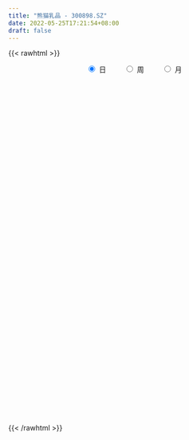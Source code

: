 ```yaml
---
title: "熊猫乳品 - 300898.SZ"
date: 2022-05-25T17:21:54+08:00
draft: false
---
```

{{< rawhtml >}}
    <div style="text-align: center">
        <label style="padding: 1rem;"><input style="margin-right: .5rem" type="radio" name="period" value="D" checked onclick="period_change(this)">日</label>
        <label style="padding: 1rem;"><input style="margin-right: .5rem" type="radio" name="period" value="W" onclick="period_change(this)">周</label>
        <label style="padding: 1rem;"><input style="margin-right: .5rem" type="radio" name="period" value="M" onclick="period_change(this)">月</label>
    </div>
    <div id="chart" style="height: 700px;"></div> 
    <script type="text/javascript">
        const D_v = [40192.76,33604.33,27003.57,23717.5,19345.64,35077.37,25713.98,25956.91,36204.76,27080.57,21114.48,17120.4,42780.07,28868.51,34612.85,24709.35,21951.25,25416.11,21317.23,31220.34,26550.73,11806.49,10873.72,11716.88,18177.2,15072.56,16011.09,13061.75,10474.86,11657.08,10201.43,16256.66,7143.32,18467.66,17098.68,13937.48,29423.54,18580.88,12518.05,8006.42,12491.68,21549.93,19737.45,15697.6,13932.14,8686.66,17214.8,11786.16,18506.53,16223.02,12848.34,12305.66,20067.03,13846.35,16902.58,15179.13,31687.65,20915.97,14053.49,13560.55,34540.08,30771.14,18252.3,14115.8,11397.64,14961.94,15153.24,17141.91,19566.59,17010.7,10384.37,17068.0,16124.2,12143.64,10554.53,17434.0,14900.72,23280.96,14842.0,14616.23,15275.17,12742.64,17055.29,15075.0,11524.92,8380.0,11295.92,10704.96,19814.77,15712.99,9236.96,6745.88,40549.03,38391.34,21938.64,26082.84,25280.68,26819.91,32950.84,35376.87,74004.25,51429.33,38944.7,32268.59,31847.4,26970.74,30652.26,24396.72,42890.09,17811.72,33571.77,23078.75,30218.24,30779.67,38554.21,32127.63,40175.93,36027.32,18849.13,67170.13,29700.11,32159.0,19376.83,31205.2,24404.06,20671.99,22437.88,16374.28,19305.32,24697.23,27581.69,18626.0,18403.28,14165.28,19812.09,16533.88,24088.02,13053.02,25151.46,18543.0,20191.92,39546.47,59659.2,95148.04,101421.38,69709.58,64568.0,31051.99,30036.51,21720.42,20870.0,18166.81,35962.88,55528.45,40944.4,28040.4,19544.81,82505.48,56813.74,77083.39,43695.22,44686.54,22541.13,33664.63,44934.54,23560.96,24569.35,23772.0,37356.96,15521.4,34620.5,13024.48,10417.8,15997.0,10085.0,22239.58,12375.67,10311.96,10931.92,11279.0,12361.34,18462.73,15512.35,15036.59,15593.36,15778.24,9395.31,14825.7,13381.0,13244.77,31915.75,17511.09,13654.96,14854.96,10952.92,10554.46,12951.98,17720.17,19737.02,20176.02,15407.06,14899.14,20211.66,16795.46,20996.89,24709.57,15804.44,16088.5,21225.57,10692.14,10894.0,39947.63,23634.99,21175.84,14049.13,13287.6,11529.85,17244.9,13775.86,14986.74,13679.0,15890.73,32847.04,30462.54,51429.5,33572.21,30597.16,61036.18,54154.0,36635.94,35947.59,27385.82,24245.44,26219.11,29357.82,23463.48,13713.0,9833.0,12835.73,15812.96,23916.98,15113.0,18152.73,15019.0,29349.09,21282.77,20289.3,45009.03,81004.94,65841.78]
const D_histogram = [0.0,0.0427833618,0.0685160657,-0.0009956731,-0.0309214427,0.019082943,0.0208904259,0.0439368585,0.1387588042,0.1607196732,0.1150989676,0.1056830354,0.1400615102,0.0715328522,0.0979611509,0.0641714464,0.0713295273,0.0347621966,0.0345358303,-0.0592170639,-0.2185450272,-0.3084176192,-0.355028868,-0.3554772517,-0.3855402727,-0.3356904401,-0.2559229344,-0.2077419122,-0.2016283648,-0.150362769,-0.1186243131,-0.1662124068,-0.169049874,-0.1325703407,-0.0781058133,-0.0750598726,0.0233727163,0.0538294784,0.0165846168,-0.0030609269,0.0076833204,0.0520512521,0.0923047669,0.0758708735,0.0252203909,-0.0025929894,-0.0961109762,-0.1265108823,-0.2058015443,-0.3117421688,-0.3422174102,-0.4190285415,-0.3607137131,-0.3096350975,-0.2417002577,-0.13714169,0.0572088316,0.1168528382,0.1493247499,0.0970228615,0.208247185,0.3082753871,0.3643882446,0.3285642274,0.3076187234,0.3052471658,0.2577226371,0.1787466541,0.1204278816,-0.00238585,-0.057474025,-0.0342537553,0.0173366793,-0.0190111683,-0.0636708472,-0.0617867315,-0.0616329962,0.0102058501,0.0113778159,0.021234169,0.0656566215,0.0945237563,0.1447593692,0.1511033651,0.1229420391,0.0806610662,0.0290419701,-0.0396898021,-0.0358605837,-0.0946947021,-0.1572834375,-0.1743667491,-0.0548810021,0.0897434342,0.0989336462,0.0869721312,0.1563002295,0.237846213,0.3133881272,0.3583860614,0.4941360571,0.4062599126,0.2829743157,0.1161518415,-0.0290498378,-0.1094346348,-0.2072714488,-0.2377956394,-0.3579152181,-0.4196864577,-0.5644976557,-0.6116204967,-0.5835348044,-0.5210880623,-0.4170839376,-0.3332259796,-0.1955088831,-0.092717191,-0.0289973574,0.0663411201,0.1321292866,0.1491170139,0.1450213099,0.2015087085,0.1946325386,0.1789097318,0.1233161322,0.0895847973,0.0742793511,0.1002121166,0.1428228136,0.1674304617,0.1531853582,0.1320377939,0.1212710374,0.1362462445,0.0892006288,0.0630250353,-0.0158049861,-0.0293446878,0.0032375381,0.0674352658,0.1542478765,0.3166583333,0.5374339383,0.6215429745,0.5882627065,0.474233777,0.3909178953,0.28422067,0.1690775098,0.0568120317,-0.0005094997,0.0730993165,0.1040937589,0.0168205804,-0.0459254945,-0.0122065238,0.0530742879,0.1478556655,0.1313837742,-0.0022718873,-0.0520164029,-0.1670944675,-0.101298768,-0.103493763,-0.1542710083,-0.1352015783,-0.2031757029,-0.2275559744,-0.3441012332,-0.4060293508,-0.4491383463,-0.5390714925,-0.5772328042,-0.6668097342,-0.6623691506,-0.6166835483,-0.5271755076,-0.424431544,-0.3430819984,-0.2817835581,-0.2463580171,-0.2063382349,-0.1252697928,-0.0849720012,-0.0336141665,0.0447984736,0.072157398,0.1177125971,0.0431558723,0.0234587936,0.0271280435,0.0565609847,0.0808846303,0.0796971993,0.1078897516,0.0883366104,-0.008328964,-0.0989671469,-0.1063114768,-0.0778736058,-0.0864401614,-0.1661961104,-0.1817790686,-0.143278928,-0.0769947922,0.01794224,0.0645365999,0.0965631155,0.1049303029,0.1615890212,0.1807408026,0.1522298161,0.1638452381,0.1762587509,0.1476915355,0.1653475772,0.143083754,0.0808450505,0.0269554138,0.0246434401,0.0566261427,0.116505387,0.2043646223,0.2326714254,0.2753339056,0.3525610359,0.2975162431,0.1693549492,-0.0861086421,-0.2700626278,-0.3490316658,-0.4513876435,-0.4261972584,-0.3334101367,-0.253527838,-0.1746032404,-0.0993865181,-0.0485323345,0.0198771494,0.047010308,0.1042297062,0.1208525004,0.1702592426,0.1784921302,0.1999975911,0.2640278028,0.3392661827,0.352994585]
const D_fast = [0.0,0.0534792023,0.0963409226,0.0265802655,-0.0110758648,0.0436992566,0.050729346,0.0847599933,0.2142716401,0.2764124273,0.2595664637,0.2765712903,0.3459651426,0.2953196977,0.3462382841,0.3284914412,0.353481904,0.3256051224,0.3340127137,0.2254555535,0.0114913333,-0.1554856635,-0.2908541292,-0.3801718259,-0.5066199151,-0.5406926925,-0.5249059204,-0.5286603763,-0.57295392,-0.5592790164,-0.5571966388,-0.6463378343,-0.6914377699,-0.6881008218,-0.6531627477,-0.6688817751,-0.5646060072,-0.5206918755,-0.5537905829,-0.5742013583,-0.5615362809,-0.5041555361,-0.4408258297,-0.4382920047,-0.4826373896,-0.5110990172,-0.628644748,-0.6906723747,-0.8214134228,-1.0052895895,-1.1213191834,-1.3028874501,-1.33475105,-1.3610812088,-1.3535714334,-1.2832982883,-1.0746455587,-0.9857883426,-0.9159852434,-0.9440314165,-0.7807452966,-0.6036482478,-0.4564383292,-0.4101212895,-0.3541621127,-0.2802218788,-0.2633157483,-0.2976050677,-0.3258168698,-0.4492270639,-0.5186837451,-0.5040269142,-0.4481023098,-0.4892029495,-0.5497803402,-0.5633429074,-0.5785974212,-0.5042071124,-0.5001906925,-0.4850257973,-0.4241891893,-0.3716911154,-0.2852656602,-0.2411458231,-0.2385716393,-0.2606873456,-0.3050459492,-0.3837001719,-0.3888360995,-0.4713438934,-0.5732534882,-0.6339284871,-0.5281629906,-0.3611026958,-0.3271790722,-0.3173975544,-0.2089943988,-0.067986862,0.085902084,0.2204965336,0.4797805436,0.4934693772,0.4409273593,0.3031428454,0.1506787067,0.0429352509,-0.1067194252,-0.1966925257,-0.4062909089,-0.5729837629,-0.8589193748,-1.0589473401,-1.1767453488,-1.2445706224,-1.244837482,-1.244286019,-1.1554461431,-1.0758337488,-1.0193632546,-0.9074394971,-0.808619009,-0.7543520282,-0.7221924047,-0.615327829,-0.5735458642,-0.5445412381,-0.5693058047,-0.5806409403,-0.5773765486,-0.526390754,-0.4480743536,-0.38160909,-0.357557854,-0.3456959699,-0.326144967,-0.2771081988,-0.3018536573,-0.3122729919,-0.3950542599,-0.4159301335,-0.382538523,-0.301481979,-0.1761073991,0.065467641,0.4206017306,0.6600965105,0.773881919,0.7784114338,0.7928250259,0.7571829681,0.6843091854,0.5862467152,0.5287978089,0.6206814542,0.6776993364,0.5946313029,0.5204038544,0.5510711942,0.6296205778,0.7613658718,0.7777399241,0.6435162907,0.5807676744,0.4239159929,0.4643870004,0.4363185647,0.3469735673,0.3322426027,0.2134745524,0.1322052873,-0.0703652798,-0.2338007351,-0.3891943171,-0.6138953365,-0.7963648492,-1.0526442127,-1.2137959168,-1.3222812015,-1.3645670377,-1.3679309602,-1.3723519142,-1.3814993635,-1.4076633267,-1.4192281033,-1.3694771094,-1.3504223181,-1.3074680249,-1.2178557665,-1.1724574926,-1.0974741442,-1.1612419009,-1.1750742813,-1.1646230205,-1.121049833,-1.07650503,-1.0577681611,-1.0026031709,-1.0000721594,-1.0988199749,-1.2141999446,-1.2481221437,-1.2391526741,-1.26932927,-1.3906342466,-1.4516619719,-1.4489815633,-1.4019461256,-1.3025235334,-1.2397950235,-1.1836277291,-1.1490279659,-1.0519719923,-0.9876350103,-0.9780885427,-0.9255118112,-0.8690336106,-0.8606779423,-0.8016850062,-0.7881778909,-0.8302053318,-0.877356115,-0.8735072287,-0.8273679905,-0.7383623993,-0.5994120086,-0.512937349,-0.4014413924,-0.2360740032,-0.2167397352,-0.3025622918,-0.5795530436,-0.8310226863,-0.9972496407,-1.2124525293,-1.2938114587,-1.2843768712,-1.267876532,-1.2326027445,-1.1822326518,-1.1435115518,-1.0701327806,-1.0312470449,-0.9479702202,-0.9011343008,-0.8091627481,-0.7563068278,-0.6848019692,-0.5547648068,-0.3947098812,-0.2927328326]
const D_slow = [0.0,0.0106958405,0.0278248569,0.0275759386,0.0198455779,0.0246163137,0.0298389201,0.0408231348,0.0755128358,0.1156927541,0.144467496,0.1708882549,0.2059036324,0.2237868455,0.2482771332,0.2643199948,0.2821523766,0.2908429258,0.2994768834,0.2846726174,0.2300363606,0.1529319558,0.0641747388,-0.0246945742,-0.1210796423,-0.2050022524,-0.268982986,-0.320918464,-0.3713255552,-0.4089162475,-0.4385723257,-0.4801254274,-0.5223878959,-0.5555304811,-0.5750569344,-0.5938219026,-0.5879787235,-0.5745213539,-0.5703751997,-0.5711404314,-0.5692196013,-0.5562067883,-0.5331305966,-0.5141628782,-0.5078577805,-0.5085060278,-0.5325337718,-0.5641614924,-0.6156118785,-0.6935474207,-0.7791017732,-0.8838589086,-0.9740373369,-1.0514461113,-1.1118711757,-1.1461565982,-1.1318543903,-1.1026411808,-1.0653099933,-1.0410542779,-0.9889924817,-0.9119236349,-0.8208265737,-0.7386855169,-0.6617808361,-0.5854690446,-0.5210383853,-0.4763517218,-0.4462447514,-0.4468412139,-0.4612097201,-0.469773159,-0.4654389891,-0.4701917812,-0.486109493,-0.5015561759,-0.516964425,-0.5144129624,-0.5115685085,-0.5062599662,-0.4898458108,-0.4662148718,-0.4300250295,-0.3922491882,-0.3615136784,-0.3413484119,-0.3340879193,-0.3440103698,-0.3529755158,-0.3766491913,-0.4159700507,-0.459561738,-0.4732819885,-0.4508461299,-0.4261127184,-0.4043696856,-0.3652946282,-0.305833075,-0.2274860432,-0.1378895278,-0.0143555135,0.0872094646,0.1579530435,0.1869910039,0.1797285445,0.1523698858,0.1005520236,0.0411031137,-0.0483756908,-0.1532973052,-0.2944217191,-0.4473268433,-0.5932105444,-0.72348256,-0.8277535444,-0.9110600393,-0.9599372601,-0.9831165578,-0.9903658972,-0.9737806172,-0.9407482955,-0.903469042,-0.8672137146,-0.8168365375,-0.7681784028,-0.7234509699,-0.6926219368,-0.6702257375,-0.6516558997,-0.6266028706,-0.5908971672,-0.5490395518,-0.5107432122,-0.4777337637,-0.4474160044,-0.4133544433,-0.3910542861,-0.3752980272,-0.3792492738,-0.3865854457,-0.3857760612,-0.3689172447,-0.3303552756,-0.2511906923,-0.1168322077,0.0385535359,0.1856192126,0.3041776568,0.4019071306,0.4729622981,0.5152316756,0.5294346835,0.5293073086,0.5475821377,0.5736055774,0.5778107225,0.5663293489,0.563277718,0.5765462899,0.6135102063,0.6463561499,0.645788178,0.6327840773,0.5910104604,0.5656857684,0.5398123277,0.5012445756,0.467444181,0.4166502553,0.3597612617,0.2737359534,0.1722286157,0.0599440291,-0.074823844,-0.219132045,-0.3858344786,-0.5514267662,-0.7055976533,-0.8373915302,-0.9434994162,-1.0292699158,-1.0997158053,-1.1613053096,-1.2128898683,-1.2442073165,-1.2654503168,-1.2738538585,-1.2626542401,-1.2446148906,-1.2151867413,-1.2043977732,-1.1985330748,-1.191751064,-1.1776108178,-1.1573896602,-1.1374653604,-1.1104929225,-1.0884087699,-1.0904910109,-1.1152327976,-1.1418106668,-1.1612790683,-1.1828891086,-1.2244381362,-1.2698829034,-1.3057026353,-1.3249513334,-1.3204657734,-1.3043316234,-1.2801908446,-1.2539582688,-1.2135610135,-1.1683758129,-1.1303183588,-1.0893570493,-1.0452923616,-1.0083694777,-0.9670325834,-0.9312616449,-0.9110503823,-0.9043115288,-0.8981506688,-0.8839941331,-0.8548677864,-0.8037766308,-0.7456087745,-0.6767752981,-0.5886350391,-0.5142559783,-0.471917241,-0.4934444015,-0.5609600585,-0.6482179749,-0.7610648858,-0.8676142004,-0.9509667345,-1.014348694,-1.0579995041,-1.0828461337,-1.0949792173,-1.0900099299,-1.0782573529,-1.0521999264,-1.0219868013,-0.9794219906,-0.9347989581,-0.8847995603,-0.8187926096,-0.7339760639,-0.6457274177]
const D_data = [['2021-05-14', 38.7361, 38.4009, 38.0558, 41.2797],['2021-05-17', 38.0361, 39.0713, 37.3657, 39.2882],['2021-05-18', 38.2826, 39.091, 38.2628, 39.8008],['2021-05-19', 38.7459, 37.8093, 37.5826, 39.1896],['2021-05-20', 37.6023, 38.0262, 37.5234, 38.7459],['2021-05-21', 38.2333, 39.0811, 37.8389, 40.1163],['2021-05-24', 39.0023, 38.6375, 37.6319, 39.091],['2021-05-25', 38.6473, 39.0023, 38.1544, 39.8797],['2021-05-26', 39.0023, 40.3037, 38.6473, 40.698],['2021-05-27', 40.4451, 39.8413, 39.5245, 40.4451],['2021-05-28', 39.5938, 39.0593, 38.9801, 40.0491],['2021-05-31', 39.1979, 39.475, 38.9306, 39.7126],['2021-06-01', 40.5837, 40.2174, 40.0986, 41.7418],['2021-06-02', 39.7423, 38.9504, 38.7425, 40.7024],['2021-06-03', 38.8118, 40.1283, 38.6634, 40.3461],['2021-06-04', 40.1184, 39.4552, 39.0197, 40.6826],['2021-06-07', 39.1979, 39.9897, 38.7722, 40.3362],['2021-06-08', 40.6232, 39.4453, 39.3562, 41.3755],['2021-06-09', 39.1979, 39.871, 39.0989, 40.3857],['2021-06-10', 39.3859, 38.4753, 38.4357, 39.871],['2021-06-11', 38.2872, 36.8915, 36.6243, 38.7524],['2021-06-15', 36.7233, 36.9014, 36.4956, 37.3271],['2021-06-16', 36.9707, 36.8222, 36.4263, 37.1984],['2021-06-17', 36.6243, 36.9905, 36.4065, 37.3667],['2021-06-18', 36.9905, 36.2283, 35.872, 37.0895],['2021-06-21', 36.0799, 36.9707, 35.8324, 37.04],['2021-06-22', 36.8222, 37.426, 36.6837, 37.9903],['2021-06-23', 37.8121, 37.1489, 36.9212, 37.9012],['2021-06-24', 37.1489, 36.555, 36.4065, 37.1588],['2021-06-25', 36.4758, 37.0796, 36.4461, 37.3172],['2021-06-28', 36.9212, 36.8915, 36.5748, 37.2776],['2021-06-29', 36.6342, 35.674, 35.5948, 36.8717],['2021-06-30', 35.6245, 35.8918, 35.6245, 36.2085],['2021-07-01', 35.8027, 36.2778, 35.6344, 36.9608],['2021-07-02', 36.1392, 36.5847, 36.1294, 37.3469],['2021-07-05', 36.3372, 35.9512, 35.6344, 36.6243],['2021-07-06', 35.6344, 37.3172, 35.1395, 37.9111],['2021-07-07', 36.6243, 36.7629, 36.3273, 37.3172],['2021-07-08', 36.9905, 35.8423, 35.8423, 36.9905],['2021-07-09', 36.0898, 35.8324, 35.6938, 36.2184],['2021-07-12', 36.0997, 36.1096, 35.9314, 36.7629],['2021-07-13', 37.1687, 36.6243, 36.6144, 37.6042],['2021-07-14', 36.2382, 36.7826, 36.0304, 37.4953],['2021-07-15', 36.8321, 36.1294, 35.8225, 37.3865],['2021-07-16', 35.9809, 35.486, 35.4563, 36.2184],['2021-07-19', 35.4167, 35.4958, 35.1395, 35.7829],['2021-07-20', 35.4662, 34.2288, 34.1893, 35.5156],['2021-07-21', 34.9415, 34.5159, 34.4268, 35.2781],['2021-07-22', 34.5159, 33.3875, 33.2192, 34.5159],['2021-07-23', 33.4766, 32.2492, 32.1502, 33.4766],['2021-07-26', 31.9918, 32.457, 31.4474, 32.457],['2021-07-27', 32.2195, 31.1603, 30.9822, 32.7441],['2021-07-28', 30.6852, 32.358, 30.6852, 33.0212],['2021-07-29', 32.1997, 32.1502, 31.774, 32.7045],['2021-07-30', 31.873, 32.3085, 31.0613, 32.457],['2021-08-02', 32.3085, 32.9223, 31.8136, 32.9618],['2021-08-03', 32.8629, 34.6644, 32.4669, 34.8426],['2021-08-04', 34.0705, 33.5755, 33.437, 34.0804],['2021-08-05', 33.5854, 33.437, 33.2984, 34.2486],['2021-08-06', 32.6748, 32.269, 32.1997, 33.041],['2021-08-09', 32.269, 34.4565, 32.17, 35.3969],['2021-08-10', 34.6446, 34.9613, 34.2486, 35.3771],['2021-08-11', 34.9712, 34.9811, 34.5258, 35.2682],['2021-08-12', 35.0405, 34.0507, 33.9616, 35.3375],['2021-08-13', 34.0507, 34.2387, 33.6151, 34.5753],['2021-08-16', 33.9418, 34.5654, 33.9418, 34.991],['2021-08-17', 34.3971, 34.0111, 33.7735, 35.0306],['2021-08-18', 33.7339, 33.3776, 32.7738, 34.0111],['2021-08-19', 33.536, 33.3182, 33.0113, 35.1395],['2021-08-20', 32.8827, 32.0017, 31.5563, 33.0608],['2021-08-23', 32.4075, 32.2789, 31.774, 32.4075],['2021-08-24', 32.5857, 33.0707, 32.0611, 33.8527],['2021-08-25', 33.0014, 33.5558, 32.8431, 34.0309],['2021-08-26', 33.2192, 32.4273, 32.3679, 33.5261],['2021-08-27', 32.269, 32.0017, 31.8532, 32.8629],['2021-08-30', 31.972, 32.3481, 31.3682, 33.6547],['2021-08-31', 31.873, 32.2096, 31.8037, 33.1103],['2021-09-01', 31.774, 33.2093, 31.3385, 33.4271],['2021-09-02', 33.2093, 32.457, 32.3679, 33.2093],['2021-09-03', 32.1799, 32.5362, 32.1007, 33.1103],['2021-09-06', 32.4966, 33.0806, 31.873, 33.1895],['2021-09-07', 33.0806, 33.0806, 32.7738, 33.625],['2021-09-08', 33.0509, 33.5953, 32.9618, 33.7834],['2021-09-09', 33.338, 33.2588, 33.1598, 34.1794],['2021-09-10', 32.9717, 32.8233, 32.4669, 33.5755],['2021-09-13', 32.5362, 32.4867, 32.269, 32.9618],['2021-09-14', 32.3481, 32.1106, 31.9225, 33.2588],['2021-09-15', 31.8037, 31.5167, 31.3385, 31.9522],['2021-09-16', 31.4969, 32.17, 31.4672, 32.8827],['2021-09-17', 31.972, 31.1306, 30.8139, 31.972],['2021-09-22', 30.6852, 30.5961, 30.5862, 31.1801],['2021-09-23', 30.5961, 30.7545, 30.5961, 31.1405],['2021-09-24', 30.7842, 32.5857, 30.7545, 34.4664],['2021-09-27', 31.7344, 33.5657, 31.7344, 34.0507],['2021-09-28', 33.0113, 32.2986, 31.8631, 33.1598],['2021-09-29', 31.9918, 32.0413, 31.091, 33.3875],['2021-09-30', 32.7243, 33.2588, 32.7243, 35.1098],['2021-10-08', 33.1301, 33.9319, 32.942, 34.506],['2021-10-11', 33.9022, 34.4664, 33.4667, 35.1989],['2021-10-12', 34.1794, 34.6545, 33.2885, 35.0207],['2021-10-13', 34.7337, 36.6144, 34.1398, 37.4755],['2021-10-14', 35.4365, 34.308, 33.7537, 35.9116],['2021-10-15', 33.8725, 33.5854, 33.3578, 35.5552],['2021-10-18', 32.6451, 32.4372, 32.0017, 33.4469],['2021-10-19', 32.0314, 31.9225, 31.2791, 32.6253],['2021-10-20', 31.7641, 32.0908, 31.2791, 32.269],['2021-10-21', 32.0314, 31.2791, 30.8733, 32.0314],['2021-10-22', 31.5266, 31.6058, 31.1108, 32.1601],['2021-10-25', 31.2395, 29.8339, 29.4875, 31.5563],['2021-10-26', 29.6954, 29.7448, 29.5073, 30.1309],['2021-10-27', 29.5964, 27.7157, 27.2207, 29.6063],['2021-10-28', 27.3692, 27.8938, 26.9733, 28.2007],['2021-10-29', 28.1809, 28.2304, 27.7553, 28.8936],['2021-11-01', 27.4484, 28.369, 27.1614, 28.6956],['2021-11-02', 28.5471, 28.854, 28.1314, 29.2598],['2021-11-03', 29.5667, 28.6857, 28.6362, 30.0022],['2021-11-04', 28.1809, 29.6162, 28.1809, 29.8933],['2021-11-05', 29.4083, 29.5766, 29.1707, 30.606],['2021-11-08', 29.3984, 29.3489, 28.9926, 29.8834],['2021-11-09', 30.2794, 30.0517, 29.5964, 31.6454],['2021-11-10', 29.7053, 30.0616, 29.3687, 30.5664],['2021-11-11', 29.9923, 29.6558, 29.1509, 30.0418],['2021-11-12', 29.6558, 29.4182, 29.3984, 30.0418],['2021-11-15', 29.6558, 30.3388, 29.3588, 30.7347],['2021-11-16', 30.3091, 29.7251, 29.6261, 30.6258],['2021-11-17', 29.7251, 29.5964, 28.9035, 29.824],['2021-11-18', 29.4479, 28.9233, 28.8837, 29.7448],['2021-11-19', 28.9926, 28.9431, 28.7055, 29.24],['2021-11-22', 28.8144, 29.0124, 28.4976, 29.2994],['2021-11-23', 29.0817, 29.537, 28.8243, 29.5667],['2021-11-24', 29.537, 29.9428, 29.2004, 29.9923],['2021-11-25', 30.2794, 29.9428, 29.6063, 30.2794],['2021-11-26', 30.0418, 29.537, 29.4974, 30.1804],['2021-11-29', 29.1014, 29.3984, 28.953, 29.6954],['2021-11-30', 29.5172, 29.4776, 29.1806, 30.0022],['2021-12-01', 29.4974, 29.8537, 29.2994, 29.9428],['2021-12-02', 29.8636, 29.0223, 28.9827, 30.4575],['2021-12-03', 28.7352, 29.0916, 28.7352, 29.2895],['2021-12-06', 29.0916, 28.1116, 27.9928, 29.2796],['2021-12-07', 28.3096, 28.6065, 28.1611, 28.953],['2021-12-08', 28.7055, 29.1707, 28.4383, 29.3885],['2021-12-09', 29.3093, 29.8042, 29.1212, 30.2794],['2021-12-10', 29.5766, 30.5367, 29.4974, 32.6451],['2021-12-13', 31.675, 32.3085, 30.3091, 32.8134],['2021-12-14', 31.972, 34.3971, 31.9324, 35.1593],['2021-12-15', 34.8623, 33.9715, 33.4667, 35.7928],['2021-12-16', 33.9814, 33.14, 32.6946, 34.3377],['2021-12-17', 33.4568, 32.1898, 31.9027, 33.4568],['2021-12-20', 32.2591, 32.4372, 31.8235, 32.8629],['2021-12-21', 32.358, 31.9621, 31.7146, 32.4372],['2021-12-22', 32.1205, 31.5068, 31.3979, 32.1502],['2021-12-23', 31.6454, 31.091, 30.9723, 31.7938],['2021-12-24', 31.1999, 31.4177, 30.8832, 32.2393],['2021-12-27', 31.586, 33.2093, 30.7941, 33.239],['2021-12-28', 32.8431, 33.1103, 32.358, 33.536],['2021-12-29', 33.1103, 31.6058, 31.5662, 33.1103],['2021-12-30', 31.3583, 31.5761, 31.19, 31.972],['2021-12-31', 33.3182, 32.7639, 32.5758, 36.1195],['2022-01-04', 31.774, 33.5261, 31.774, 33.823],['2022-01-05', 33.5261, 34.4961, 33.1697, 35.872],['2022-01-06', 33.9022, 33.5162, 33.3578, 34.4862],['2022-01-07', 33.2291, 31.7839, 31.3583, 33.4568],['2022-01-10', 31.7839, 32.4075, 31.675, 32.6154],['2022-01-11', 32.3679, 31.1405, 31.0217, 32.5461],['2022-01-12', 31.4573, 33.2489, 31.2197, 33.2489],['2022-01-13', 33.3578, 32.5659, 32.3679, 33.437],['2022-01-14', 32.5659, 31.7839, 31.6849, 33.3479],['2022-01-17', 31.9819, 32.5263, 31.3682, 32.6154],['2022-01-18', 32.5263, 31.2296, 30.8832, 32.5263],['2022-01-19', 31.1801, 31.4078, 30.9822, 31.8235],['2022-01-20', 31.3088, 29.6855, 29.438, 31.3583],['2022-01-21', 29.6954, 29.6162, 29.3984, 30.2002],['2022-01-24', 29.4479, 29.24, 29.1014, 29.6855],['2022-01-25', 29.2499, 27.8938, 27.8938, 29.9032],['2022-01-26', 27.9334, 27.7256, 27.4979, 28.3888],['2022-01-27', 27.8147, 26.1913, 26.0725, 27.8641],['2022-01-28', 26.419, 26.5378, 26.3002, 26.8743],['2022-02-07', 27.0426, 26.5872, 26.5081, 27.2207],['2022-02-08', 26.4883, 26.9337, 26.3101, 27.0822],['2022-02-09', 26.8743, 27.1119, 26.8545, 27.2504],['2022-02-10', 27.0921, 26.8941, 26.6862, 27.2009],['2022-02-11', 26.7753, 26.6268, 26.2309, 27.2009],['2022-02-14', 26.3695, 26.1913, 26.1913, 27.0525],['2022-02-15', 26.2903, 26.1022, 25.9438, 26.419],['2022-02-16', 26.0131, 26.6367, 25.9735, 26.6565],['2022-02-17', 26.5279, 26.1913, 26.1121, 26.904],['2022-02-18', 25.9042, 26.3497, 25.7855, 26.3596],['2022-02-21', 26.3299, 26.8644, 26.1418, 26.904],['2022-02-22', 26.8842, 26.3794, 26.3101, 26.9931],['2022-02-23', 26.5279, 26.706, 26.2408, 26.7951],['2022-02-24', 26.4784, 25.0134, 24.7362, 26.8248],['2022-02-25', 25.4984, 25.3004, 25.2707, 25.9339],['2022-02-28', 25.251, 25.3994, 24.657, 25.4885],['2022-03-01', 25.3994, 25.6766, 25.3994, 25.8449],['2022-03-02', 25.4885, 25.6469, 25.439, 25.8449],['2022-03-03', 25.8746, 25.2905, 25.2707, 25.9735],['2022-03-04', 25.2707, 25.6469, 25.1421, 25.7162],['2022-03-07', 25.5974, 24.9936, 24.7461, 25.5974],['2022-03-08', 24.9837, 23.588, 23.3406, 25.0827],['2022-03-09', 23.6177, 22.9545, 21.7766, 23.6771],['2022-03-10', 23.39, 23.489, 23.3603, 23.8553],['2022-03-11', 23.2515, 23.7563, 23.0337, 23.8355],['2022-03-14', 23.5781, 23.1129, 23.0139, 24.0532],['2022-03-15', 22.9842, 21.7073, 21.5687, 23.2416],['2022-03-16', 22.3705, 21.935, 20.7867, 22.3705],['2022-03-17', 22.0735, 22.3606, 22.0735, 23.0139],['2022-03-18', 22.1725, 22.7169, 22.0735, 22.8357],['2022-03-21', 22.8555, 23.301, 22.6675, 23.4098],['2022-03-22', 23.3109, 22.9248, 22.7664, 23.5484],['2022-03-23', 23.0139, 22.8357, 22.707, 23.0733],['2022-03-24', 22.9446, 22.5487, 22.3903, 22.9446],['2022-03-25', 22.8654, 23.2614, 22.6279, 24.6273],['2022-03-28', 23.2713, 22.9644, 22.42, 23.3109],['2022-03-29', 22.6972, 22.3111, 22.1725, 23.202],['2022-03-30', 22.3111, 22.7367, 22.1131, 22.7466],['2022-03-31', 22.707, 22.7961, 22.42, 23.0238],['2022-04-01', 22.6774, 22.222, 22.1725, 22.6774],['2022-04-06', 22.2121, 22.7565, 22.1923, 23.0535],['2022-04-07', 23.0139, 22.2319, 22.2319, 23.0139],['2022-04-08', 22.1824, 21.4598, 21.2817, 22.42],['2022-04-11', 21.1134, 21.1629, 20.9847, 21.9746],['2022-04-12', 21.153, 21.5489, 20.5096, 21.5786],['2022-04-13', 21.3609, 21.9647, 21.1728, 22.8852],['2022-04-14', 21.8459, 22.5091, 21.4994, 22.6477],['2022-04-15', 22.2319, 23.2713, 22.2319, 23.5682],['2022-04-18', 22.618, 22.905, 22.5388, 23.4494],['2022-04-19', 22.5685, 23.3801, 22.5685, 23.5583],['2022-04-20', 23.2119, 24.3007, 22.8456, 24.4294],['2022-04-21', 23.4593, 22.8852, 22.519, 23.6078],['2022-04-22', 22.3012, 21.5885, 21.5192, 22.7565],['2022-04-25', 21.1431, 18.9159, 18.8269, 21.1827],['2022-04-26', 18.8071, 18.4012, 18.1934, 19.886],['2022-04-27', 17.8172, 18.6685, 17.6291, 18.7576],['2022-04-28', 18.3121, 17.4609, 17.3223, 18.5992],['2022-04-29', 17.7875, 18.3814, 17.4807, 18.6091],['2022-05-05', 18.5497, 19.1139, 18.2329, 19.5395],['2022-05-06', 18.8071, 19.0446, 18.5101, 19.2426],['2022-05-09', 19.302, 19.1436, 18.8467, 19.4208],['2022-05-10', 18.8071, 19.2525, 18.8071, 19.3911],['2022-05-11', 19.203, 19.0743, 19.0743, 19.6385],['2022-05-12', 18.9555, 19.4505, 18.8566, 20.1829],['2022-05-13', 19.5197, 19.0644, 18.9654, 19.6484],['2022-05-16', 19.2822, 19.5791, 19.0248, 19.7375],['2022-05-17', 19.6781, 19.2129, 18.9951, 19.7474],['2022-05-18', 19.2723, 19.7771, 19.0842, 20.3908],['2022-05-19', 19.302, 19.4208, 18.9159, 19.6781],['2022-05-20', 19.51, 19.69, 19.45, 20.07],['2022-05-23', 19.99, 20.52, 19.62, 21.4],['2022-05-24', 20.32, 21.17, 19.64, 21.92],['2022-05-25', 20.8, 20.82, 20.56, 21.51]]
const W_v = [231561.64,1042677.34,736510.98,521317.53,382783.5200000001,340405.02,189203.18,379090.1900000001,390772.0,424435.33,402030.99,191536.78,522957.1300000001,352470.18,259296.56,218678.54,163248.74,114037.57,74115.01,141290.83,104391.79,106157.36,109724.26,180314.67,94024.75,147024.16,177531.81,344949.77,167862.76,39534.38,111530.28,138748.41,136070.7,148091.18,126455.66,52574.29,66277.34,69167.75,82466.37,83408.8,72417.17,75969.96,95396.79,109076.96,83834.38,66274.74,85073.91,71673.02,65908.64,56531.87,111693.5,26819.91,232705.99,146135.71,147570.57,177664.76,167255.2,115093.41,108613.52,87652.29,163092.05,361898.99,126756.62,226563.54,222278.89,149270.61,124295.34,71115.05,63346.95,71315.85,90878.31,62969.28,87939.41,98518.02,98847.84,83677.41,46007.5,144308.81,215995.49,143155.78,37176.48,77511.67,104092.89,191855.75]
const W_histogram = [0.0,0.9670482051,0.2732414803,0.1735699292,-0.4429461837,-0.7341203883,-1.2234663265,-0.9000478289,-1.1026408591,-0.9624110735,-1.2082977544,-1.3955285648,-0.8862073489,-0.6564448187,-0.6181196264,-0.7620445256,-0.9593220356,-1.4128266981,-1.3707512651,-1.3814404072,-1.2818083357,-1.3456164821,-1.1845659527,-0.8958770425,-0.788171866,-0.4951173424,-0.2089707761,0.2231630529,0.2265868104,0.1877473134,0.3851297335,0.5771480552,0.709622909,0.822871784,0.7273832457,0.6256954242,0.6206784211,0.589189823,0.5249904769,0.4683611338,0.2339190603,0.1101335061,0.0556381558,0.1755249389,0.1295645783,0.1245285692,0.1792338622,0.2523191038,0.206171995,0.288126801,0.3955150867,0.5123136545,0.5626514744,0.4631911701,0.1849217755,0.1100656562,0.0703581996,0.0343913596,0.0707972046,0.0841693327,0.2028588388,0.3941490548,0.4652472963,0.591409014,0.5956692557,0.5844843449,0.4245353352,0.1206423134,-0.055680352,-0.1660380038,-0.2781664985,-0.2958162694,-0.3954156469,-0.4859354587,-0.4638308335,-0.4723177875,-0.4807672863,-0.323407085,-0.2926306103,-0.4394180173,-0.4418091601,-0.3936234867,-0.2767053291,-0.090015728]
const W_fast = [0.0,1.2088102564,0.5833139017,0.5270348328,-0.200217826,-0.6749221277,-1.4701346475,-1.3717281072,-1.8499813521,-1.9503543349,-2.4983154544,-3.034428406,-2.7466590274,-2.6810077019,-2.7972124161,-3.1316484467,-3.5687564655,-4.3754678027,-4.6760801858,-5.0321294298,-5.2529494423,-5.6531617091,-5.7882526679,-5.7235330183,-5.8128708083,-5.6435956204,-5.4096917481,-4.9217671558,-4.8616966958,-4.8535993644,-4.5599345109,-4.2236291754,-3.9137485943,-3.5947817733,-3.5084245002,-3.4536884657,-3.3035358635,-3.1877270058,-3.1206787327,-3.0602177923,-3.2361801007,-3.3324322785,-3.3730180898,-3.209250072,-3.2228192881,-3.1967231549,-3.0972093963,-2.9610443787,-2.9556484888,-2.8016619826,-2.5953949252,-2.3505179438,-2.1595172553,-2.1431797671,-2.3752187177,-2.422558423,-2.4446763297,-2.4720453298,-2.4179401837,-2.3835257224,-2.2141215065,-1.9242940268,-1.7368839612,-1.4628699901,-1.3096924344,-1.1747562591,-1.228571435,-1.5023038784,-1.6925466317,-1.8444137846,-2.0260839039,-2.1176877421,-2.3161410314,-2.5281447078,-2.6219977909,-2.7485641918,-2.8772055122,-2.8006970822,-2.84307826,-3.0997201713,-3.2125636042,-3.2627838025,-3.2150419772,-3.0508563081]
const W_slow = [0.0,0.2417620513,0.3100724214,0.3534649037,0.2427283577,0.0591982606,-0.246668321,-0.4716802782,-0.747340493,-0.9879432614,-1.2900177,-1.6388998412,-1.8604516784,-2.0245628831,-2.1790927897,-2.3696039211,-2.60943443,-2.9626411045,-3.3053289208,-3.6506890226,-3.9711411065,-4.307545227,-4.6036867152,-4.8276559758,-5.0246989423,-5.1484782779,-5.200720972,-5.1449302087,-5.0882835061,-5.0413466778,-4.9450642444,-4.8007772306,-4.6233715034,-4.4176535574,-4.2358077459,-4.0793838899,-3.9242142846,-3.7769168288,-3.6456692096,-3.5285789262,-3.4700991611,-3.4425657846,-3.4286562456,-3.3847750109,-3.3523838663,-3.321251724,-3.2764432585,-3.2133634825,-3.1618204838,-3.0897887835,-2.9909100119,-2.8628315983,-2.7221687297,-2.6063709371,-2.5601404933,-2.5326240792,-2.5150345293,-2.5064366894,-2.4887373883,-2.4676950551,-2.4169803454,-2.3184430817,-2.2021312576,-2.0542790041,-1.9053616901,-1.7592406039,-1.6531067701,-1.6229461918,-1.6368662798,-1.6783757807,-1.7479174054,-1.8218714727,-1.9207253844,-2.0422092491,-2.1581669575,-2.2762464043,-2.3964382259,-2.4772899972,-2.5504476497,-2.6603021541,-2.7707544441,-2.8691603158,-2.938336648,-2.96084058]
const W_data = [['2020-10-16', 43.774, 61.2738, 39.4361, 86.7593],['2020-10-23', 52.6471, 76.4271, 43.3797, 79.3651],['2020-10-30', 75.4018, 56.8865, 55.9006, 77.7581],['2020-11-06', 56.8964, 62.4076, 55.3189, 63.4822],['2020-11-13', 62.3977, 53.919, 52.7457, 63.9653],['2020-11-20', 54.057, 55.0823, 52.2626, 61.1358],['2020-11-27', 55.0133, 49.6796, 49.4923, 55.0626],['2020-12-04', 49.6894, 58.5133, 48.4078, 60.6822],['2020-12-11', 56.9161, 51.3556, 50.3106, 63.9752],['2020-12-18', 51.7105, 54.5302, 51.6612, 60.9583],['2020-12-25', 53.2781, 48.3683, 45.3515, 60.5245],['2020-12-31', 47.5205, 46.6726, 43.7247, 50.0838],['2021-01-08', 46.2585, 55.1119, 46.2585, 63.4428],['2021-01-15', 55.0133, 52.7162, 47.1261, 57.9907],['2021-01-22', 52.6767, 50.2317, 49.1768, 54.6682],['2021-01-29', 50.0542, 46.781, 44.7402, 54.126],['2021-02-05', 46.8303, 44.1388, 43.9712, 49.2359],['2021-02-10', 42.7191, 37.8093, 37.5037, 42.7487],['2021-02-19', 38.46, 41.3389, 38.3516, 42.1769],['2021-02-26', 41.2994, 39.16, 38.7262, 41.9008],['2021-03-05', 39.16, 39.1699, 37.4741, 40.4515],['2021-03-12', 39.5051, 35.5713, 35.522, 40.2149],['2021-03-19', 35.0981, 37.0009, 34.408, 38.0361],['2021-03-26', 37.0995, 38.3121, 36.1629, 40.353],['2021-04-02', 38.3319, 35.7389, 35.177, 38.3811],['2021-04-09', 35.5122, 37.9079, 35.5122, 40.2248],['2021-04-16', 37.4643, 38.3713, 36.2516, 39.6924],['2021-04-23', 38.4502, 41.4177, 38.0558, 45.4994],['2021-04-30', 40.5206, 36.6755, 36.5079, 41.2994],['2021-05-07', 36.6065, 35.4925, 35.4037, 37.6614],['2021-05-14', 35.8178, 38.4009, 35.108, 41.2797],['2021-05-21', 38.0361, 39.0811, 37.3657, 40.1163],['2021-05-28', 39.0023, 39.0593, 37.6319, 40.698],['2021-06-04', 39.1979, 39.4552, 38.6634, 41.7418],['2021-06-11', 39.1979, 36.8915, 36.6243, 41.3755],['2021-06-18', 36.7233, 36.2283, 35.872, 37.3667],['2021-06-25', 36.0799, 37.0796, 35.8324, 37.9903],['2021-07-02', 36.9212, 36.5847, 35.5948, 37.3469],['2021-07-09', 36.3372, 35.8324, 35.1395, 37.9111],['2021-07-16', 36.0997, 35.486, 35.4563, 37.6042],['2021-07-23', 35.4167, 32.2492, 32.1502, 35.7829],['2021-07-30', 31.9918, 32.3085, 30.6852, 33.0212],['2021-08-06', 32.3085, 32.269, 31.8136, 34.8426],['2021-08-13', 32.269, 34.2387, 32.17, 35.3969],['2021-08-20', 33.9418, 32.0017, 31.5563, 35.1395],['2021-08-27', 32.4075, 32.0017, 31.774, 34.0309],['2021-09-03', 31.972, 32.5362, 31.3385, 33.6547],['2021-09-10', 32.4966, 32.8233, 31.873, 34.1794],['2021-09-17', 32.5362, 31.1306, 30.8139, 33.2588],['2021-09-24', 30.6852, 32.5857, 30.5862, 34.4664],['2021-09-30', 31.7344, 33.2588, 31.091, 35.1098],['2021-10-08', 33.1301, 33.9319, 32.942, 34.506],['2021-10-15', 33.9022, 33.5854, 33.2885, 37.4755],['2021-10-22', 32.6451, 31.6058, 30.8733, 33.4469],['2021-10-29', 31.2395, 28.2304, 26.9733, 31.5563],['2021-11-05', 27.4484, 29.5766, 27.1614, 30.606],['2021-11-12', 29.3984, 29.4182, 28.9926, 31.6454],['2021-11-19', 29.6558, 28.9431, 28.7055, 30.7347],['2021-11-26', 28.8144, 29.537, 28.4976, 30.2794],['2021-12-03', 29.1014, 29.0916, 28.7352, 30.4575],['2021-12-10', 29.0916, 30.5367, 27.9928, 32.6451],['2021-12-17', 31.675, 32.1898, 30.3091, 35.7928],['2021-12-24', 32.2591, 31.4177, 30.8832, 32.8629],['2021-12-31', 31.586, 32.7639, 30.7941, 36.1195],['2022-01-07', 31.774, 31.7839, 31.3583, 35.872],['2022-01-14', 31.7839, 31.7839, 31.0217, 33.437],['2022-01-21', 31.9819, 29.6162, 29.3984, 32.6154],['2022-01-28', 29.4479, 26.5378, 26.0725, 29.9032],['2022-02-11', 27.0426, 26.6268, 26.2309, 27.2504],['2022-02-18', 26.3695, 26.3497, 25.7855, 27.0525],['2022-02-25', 26.3299, 25.3004, 24.7362, 26.9931],['2022-03-04', 25.251, 25.6469, 24.657, 25.9735],['2022-03-11', 25.5974, 23.7563, 21.7766, 25.5974],['2022-03-18', 23.5781, 22.7169, 20.7867, 24.0532],['2022-03-25', 22.8555, 23.2614, 22.3903, 24.6273],['2022-04-01', 23.2713, 22.222, 22.1131, 23.3109],['2022-04-08', 22.2121, 21.4598, 21.2817, 23.0535],['2022-04-15', 21.1134, 23.2713, 20.5096, 23.5682],['2022-04-22', 22.618, 21.5885, 21.5192, 24.4294],['2022-04-29', 21.1431, 18.3814, 17.3223, 21.1827],['2022-05-06', 18.5497, 19.0446, 18.2329, 19.5395],['2022-05-13', 19.302, 19.0644, 18.8071, 20.1829],['2022-05-20', 19.2822, 19.69, 18.9159, 20.3908],['2022-05-27', 19.99, 20.82, 19.62, 21.92]]
const M_v = [2010749.9600000002,1463633.9300000002,1757940.6100000003,1353402.4099999999,492692.1499999999,567676.41,864304.92,443004.17,409879.48,349828.64,386917.59,358546.22,553232.1800000001,602604.26,931986.1200000001,566959.89,239196.07,406767.15,560997.4299999999,410636.7899999999]
const M_histogram = [0.0,-0.4593021083,-0.9145846819,-1.1419537378,-1.7052214617,-2.1775821876,-2.2851408545,-2.0343160311,-1.9747044158,-2.0335721052,-1.936613196,-1.6693849469,-1.6934970881,-1.4945977902,-1.0328087834,-1.0351585081,-1.0012537576,-1.0376071833,-1.2293257657,-1.0682105359]
const M_fast = [0.0,-0.5741276353,-1.2580563794,-1.7709138697,-2.7604869591,-3.7772432318,-4.4560871124,-4.7138412968,-5.1479057854,-5.7151665011,-6.102360891,-6.2524788785,-6.6999652918,-6.8747154414,-6.6711286304,-6.9322679822,-7.1486766711,-7.4444318927,-7.9434819165,-8.0494193207]
const M_slow = [0.0,-0.1148255271,-0.3434716975,-0.628960132,-1.0552654974,-1.5996610443,-2.1709462579,-2.6795252657,-3.1732013696,-3.6815943959,-4.1657476949,-4.5830939317,-5.0064682037,-5.3801176512,-5.6383198471,-5.8971094741,-6.1474229135,-6.4068247093,-6.7141561508,-6.9812087847]
const M_data = [['2020-10-30', 43.774, 56.8865, 39.4361, 86.7593],['2020-11-30', 56.8964, 49.6894, 48.4078, 63.9653],['2020-12-31', 49.2951, 46.6726, 43.7247, 63.9752],['2021-01-29', 46.2585, 46.781, 44.7402, 63.4428],['2021-02-26', 46.8303, 39.16, 37.5037, 49.2359],['2021-03-31', 39.16, 35.7389, 34.408, 40.4515],['2021-04-30', 35.7587, 36.6755, 35.177, 45.4994],['2021-05-31', 36.6065, 39.475, 35.108, 41.2797],['2021-06-30', 40.5837, 35.8918, 35.5948, 41.7418],['2021-07-30', 35.8027, 32.3085, 30.6852, 37.9111],['2021-08-31', 32.3085, 32.2096, 31.3682, 35.3969],['2021-09-30', 31.774, 33.2588, 30.5862, 35.1098],['2021-10-29', 33.1301, 28.2304, 26.9733, 37.4755],['2021-11-30', 27.4484, 29.4776, 27.1614, 31.6454],['2021-12-31', 29.4974, 32.7639, 27.9928, 36.1195],['2022-01-28', 31.774, 26.5378, 26.0725, 35.872],['2022-02-28', 27.0426, 25.3994, 24.657, 27.2504],['2022-03-31', 25.3994, 22.7961, 20.7867, 25.9735],['2022-04-29', 22.6774, 18.3814, 17.3223, 24.4294],['2022-05-31', 18.5497, 20.82, 18.2329, 21.92]]
        const D_a = [null,37.3657,null,null,null,null,null,null,null,null,null,null,41.7418,null,null,null,null,null,null,null,null,null,null,null,null,35.8324,null,null,null,null,null,null,null,null,37.3469,null,null,null,null,null,null,null,null,null,null,null,null,null,null,null,null,null,30.6852,null,null,null,null,null,null,null,null,35.3771,null,null,null,null,null,null,null,null,null,null,null,null,null,31.3682,null,null,null,null,null,null,null,34.1794,null,null,null,null,null,null,30.5862,null,null,null,null,null,null,null,null,null,37.4755,null,null,null,null,null,null,null,null,null,null,26.9733,null,null,null,null,null,null,null,31.6454,null,null,null,null,null,null,null,null,28.4976,null,null,null,null,null,null,null,null,null,null,null,null,null,null,null,null,35.7928,null,null,null,null,null,null,null,30.7941,null,null,null,36.1195,null,null,null,null,null,null,null,null,null,null,null,null,null,null,null,null,null,null,null,null,null,null,null,null,null,null,null,null,null,null,null,null,null,null,null,null,null,null,null,null,null,null,null,null,null,null,20.7867,null,null,null,null,null,null,24.6273,null,null,null,null,null,null,null,null,null,20.5096,null,null,null,null,null,24.4294,null,null,null,null,null,17.3223,null,null,null,null,null,null,null,null,null,null,20.3908,null,null,null,null,null]
const W_a = [null,null,null,null,null,null,null,null,null,null,null,null,null,null,null,null,null,null,null,null,null,null,34.408,null,null,null,null,45.4994,null,null,null,null,null,null,null,null,null,null,null,null,null,30.6852,null,null,null,null,null,null,null,null,null,null,37.4755,null,null,null,null,null,null,null,null,null,null,null,null,null,null,null,null,null,null,null,null,null,null,null,null,null,null,17.3223,null,null,null,null]
const M_a = [null,null,null,null,null,null,null,null,null,null,null,null,26.9733,null,null,null,null,null,null,null]
        const D_b = [[{ coord: ['2021-07-28', 34.1794] }, { coord: ['2021-12-31', 31.3682] }],[{ coord: ['2022-03-16', 24.4294] }, { coord: ['2022-04-20', 20.7867] }]]
const W_b = [[{ coord: ['2021-03-19', 37.4755] }, { coord: ['2021-10-15', 34.408] }]]
const M_b = []
    </script>
{{< /rawhtml >}}